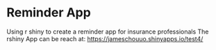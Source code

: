 # Reminder App
Using r shiny to create a reminder app for insurance professionals
The rshiny App can be reach at: https://jameschouuo.shinyapps.io/test4/
